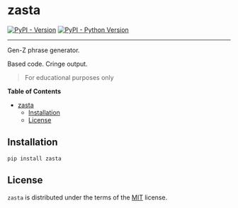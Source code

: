 # zasta

[![PyPI - Version](https://img.shields.io/pypi/v/zasta.svg)](https://pypi.org/project/zasta)
[![PyPI - Python Version](https://img.shields.io/pypi/pyversions/zasta.svg)](https://pypi.org/project/zasta)

-----

Gen-Z phrase generator.

Based code. Cringe output.

> For educational purposes only

**Table of Contents**

- [zasta](#zasta)
  - [Installation](#installation)
  - [License](#license)

## Installation

```console
pip install zasta
```

## License

`zasta` is distributed under the terms of the [MIT](https://spdx.org/licenses/MIT.html) license.
